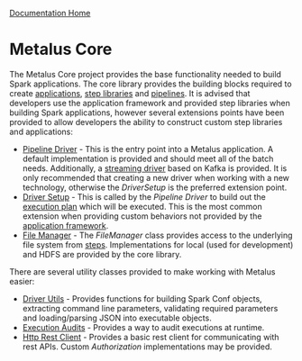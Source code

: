 [Documentation Home](../docs/readme.md)

# Metalus Core
The Metalus Core project provides the base functionality needed to build Spark applications. The core library provides the
building blocks required to create [applications](../docs/applications.md), [step libraries](../docs/step-libraries.md)
and [pipelines](../docs/pipelines.md). It is advised that developers use the application framework and provided step 
libraries when building Spark applications, however several extensions points have been provided to allow developers
the ability to construct custom step libraries and applications:

* [Pipeline Driver](../docs/pipeline-drivers.md) - This is the entry point into a Metalus application. A default 
implementation is provided and should meet all of the batch needs. Additionally, a 
[streaming driver](../docs/pipeline-drivers.md#kafkapipelinedriver) based on Kafka is provided. It is only recommended
that creating a new driver when working with a new technology, otherwise the _DriverSetup_ is the preferred extension point.
* [Driver Setup](../docs/pipeline-drivers.md#driversetup) - This is called by the _Pipeline Driver_ to build out the
[execution plan](../docs/executions.md) which will be executed. This is the most common extension when providing custom
behaviors not provided by the [application framework](../docs/applications.md). 
* [File Manager](../docs/filemanager.md) - The _FileManager_ class provides access to the underlying file system from 
[steps](../docs/steps.md). Implementations for local (used for development) and HDFS are provided by the core library.


There are several utility classes provided to make working with Metalus easier:

* [Driver Utils](../docs/driver-utils.md) - Provides functions for building Spark Conf objects, extracting command line parameters, validating 
required parameters and loading/parsing JSON into executable objects.
* [Execution Audits](../docs/executionaudits.md) - Provides a way to audit executions at runtime.
* [Http Rest Client](../docs/httprestclient.md) - Provides a basic rest client for communicating with rest APIs. Custom 
_Authorization_ implementations may be provided.
